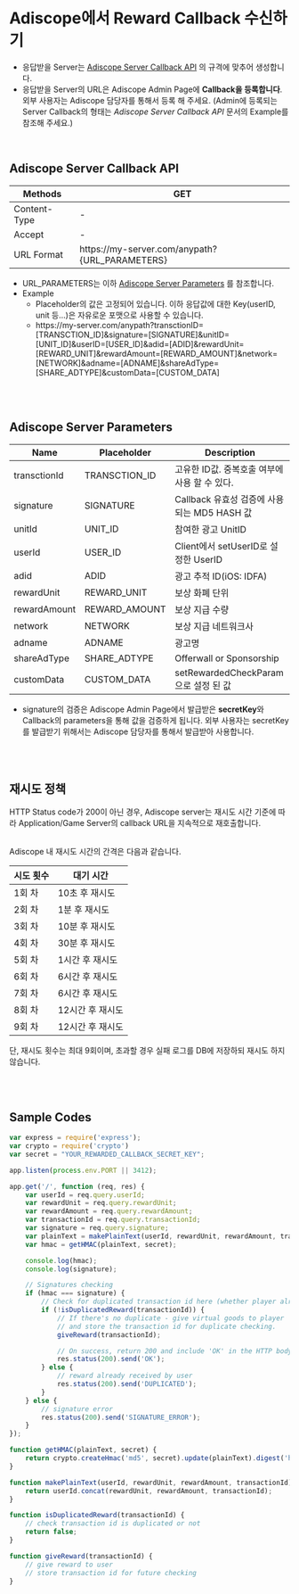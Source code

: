 # Adiscope에서 Reward Callback 수신하기

* 응답받을 Server는 [Adiscope Server Callback API](#adiscope-server-callback-api) 의 규격에 맞추어 생성합니다.
* 응답받을 Server의 URL은 Adiscope Admin Page에 **Callback을 등록합니다**. 외부 사용자는 Adiscope 담당자를 통해서 등록 해 주세요. (Admin에 등록되는 Server Callback의 형태는 *Adiscope Server Callback API* 문서의 Example를 참조해 주세요.)

<br/>

## Adiscope Server Callback API

| Methods      | GET                                                         |
|--------------|-------------------------------------------------------------|
| Content-Type | -                                                           |
| Accept       | -                                                           |
| URL Format   | http<span>s://m</span>y-server.com/anypath?{URL_PARAMETERS} |

* URL_PARAMETERS는 이하 [Adiscope Server Parameters](#adiscope-server-parameters) 를 참조합니다.
* Example
  * Placeholder의 값은 고정되어 있습니다. 이하 응답값에 대한 Key(userID, unit 등...)은 자유로운 포맷으로 사용할 수 있습니다.
  * http<span>s://</span>my-server.com/anypath?transctionID=[TRANSCTION_ID]&signature=[SIGNATURE]&unitID=[UNIT_ID]&userID=[USER_ID]&adid=[ADID]&rewardUnit=[REWARD_UNIT]&rewardAmount=[REWARD_AMOUNT]&network=[NETWORK]&adname=[ADNAME]&shareAdType=[SHARE_ADTYPE]&customData=[CUSTOM_DATA]

<br/><br/>

## Adiscope Server Parameters

| Name         | Placeholder   | Description                      |
|--------------|---------------|----------------------------------|
| transctionId | TRANSCTION_ID | 고유한 ID값. 중복호출 여부에 사용 할 수 있다.     |
| signature    | SIGNATURE     | Callback 유효성 검증에 사용되는 MD5 HASH 값 |
| unitId       | UNIT_ID       | 참여한 광고 UnitID                    |
| userId       | USER_ID       | Client에서 setUserID로 설정한 UserID   |
| adid         | ADID          | 광고 추적 ID(iOS: IDFA)              |
| rewardUnit   | REWARD_UNIT   | 보상 화폐 단위                         |
| rewardAmount | REWARD_AMOUNT | 보상 지급 수량                         |
| network      | NETWORK       | 보상 지급 네트워크사                    |
| adname       | ADNAME        | 광고명                               |
| shareAdType  | SHARE_ADTYPE  | Offerwall or Sponsorship           |
| customData   | CUSTOM_DATA   | setRewardedCheckParam으로 설정 된 값  |

* signature의 검증은 Adiscope Admin Page에서 발급받은 **secretKey**와 Callback의 parameters을 통해 값을 검증하게 됩니다. 외부 사용자는 secretKey를 발급받기 위해서는 Adiscope 담당자를 통해서 발급받아 사용합니다.

<br/><br/>


## 재시도 정책
HTTP Status code가 200이 아닌 경우, Adiscope server는 재시도 시간 기준에 따라 Application/Game Server의 callback URL을 지속적으로 재호출합니다.
<br></br>

Adiscope 내 재시도 시간의 간격은 다음과 같습니다.

| 시도 횟수 | 대기 시간      |
|-------|------------|
| 1회 차  | 10초 후 재시도  |
| 2회 차  | 1분 후 재시도   |
| 3회 차  | 10분 후 재시도  |
| 4회 차  | 30분 후 재시도  |
| 5회 차  | 1시간 후 재시도  |
| 6회 차  | 6시간 후 재시도  |
| 7회 차  | 6시간 후 재시도  |
| 8회 차  | 12시간 후 재시도 |
| 9회 차  | 12시간 후 재시도 |

단, 재시도 횟수는 최대 9회이며, 초과할 경우 실패 로그를 DB에 저장하되 재시도 하지 않습니다.

<br/><br/>

## Sample Codes
```js
var express = require('express');
var crypto = require('crypto')
var secret = "YOUR_REWARDED_CALLBACK_SECRET_KEY";

app.listen(process.env.PORT || 3412);

app.get('/', function (req, res) {
    var userId = req.query.userId;
    var rewardUnit = req.query.rewardUnit;
    var rewardAmount = req.query.rewardAmount;
    var transactionId = req.query.transactionId;
    var signature = req.query.signature;
    var plainText = makePlainText(userId, rewardUnit, rewardAmount, transactionId);
    var hmac = getHMAC(plainText, secret);

    console.log(hmac);
    console.log(signature);

    // Signatures checking
    if (hmac === signature) {
        // Check for duplicated transaction id here (whether player already has received the reward)
        if (!isDuplicatedReward(transactionId)) {  
            // If there's no duplicate - give virtual goods to player
            // and store the transaction id for duplicate checking.
            giveReward(transactionId);

            // On success, return 200 and include 'OK' in the HTTP body
            res.status(200).send('OK');
        } else {       
            // reward already received by user
            res.status(200).send('DUPLICATED');
        }
    } else {
        // signature error
        res.status(200).send('SIGNATURE_ERROR');
    }
});

function getHMAC(plainText, secret) {
    return crypto.createHmac('md5', secret).update(plainText).digest('hex');
}

function makePlainText(userId, rewardUnit, rewardAmount, transactionId) {
    return userId.concat(rewardUnit, rewardAmount, transactionId);
}

function isDuplicatedReward(transactionId) {
    // check transaction id is duplicated or not  
    return false;
}

function giveReward(transactionId) {
    // give reward to user
    // store transaction id for future checking
}
```

